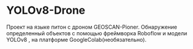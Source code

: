 # YOLOv8-Drone
Проект на языке питон с дроном GEOSCAN-Pioner. Обнаружение определенный объектов с помощью фреймворка Roboflow и модели YOLOv8 , на платформе GoogleColab(необязательно).
